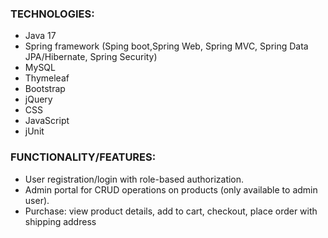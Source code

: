 [//]: # (Traditional Server-Rendered E-commerce Store is a commercial web project developed)

[//]: # (as a freelance order for a client. )

[//]: # (The project is a classic online store that uses this server-side )

[//]: # (rendering and is based on Java and Spring Framework technologies.)

### TECHNOLOGIES:
* Java 17
* Spring framework (Sping boot,Spring Web, Spring MVC, Spring Data JPA/Hibernate, Spring Security)
* MySQL
* Thymeleaf
* Bootstrap
* jQuery
* CSS
* JavaScript
* jUnit



### FUNCTIONALITY/FEATURES:
* User registration/login with role-based authorization.
* Admin portal for CRUD operations on products (only available to admin user).
* Purchase: view product details, add to cart, checkout, place order with shipping address
